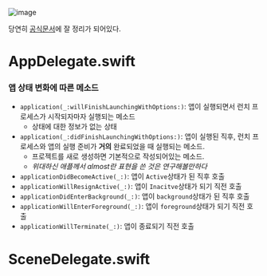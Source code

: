 ![image](https://user-images.githubusercontent.com/20768506/107121088-e720b280-68d3-11eb-8699-d6be7cd6f0cf.png)

당연히 [공식문서](https://developer.apple.com/documentation/uikit/uiapplicationdelegate/1622921-application)에 잘 정리가 되어있다.

# AppDelegate.swift
### 앱 상태 변화에 따른 메소드
- `application(_:willFinishLaunchingWithOptions:)`: 앱이 실행되면서 런치 프로세스가 시작되자마자 실행되는 메소드
    - 상태에 대한 정보가 없는 상태
- `application(_:didFinishLaunchingWithOptions:)`: 앱이 실행된 직후, 런치 프로세스와 앱의 실행 준비가 **거의** 완료되었을 때 실행되는 메소드.
    - 프로젝트를 새로 생성하면 기본적으로 작성되어있는 메소드.
    - *위대하신 애플께서 almost란 표현을 쓴 것은 연구해볼만하다*
- `applicationDidBecomeActive(_:)`: 앱이 `Active`상태가 된 직후 호출
- `applicationWillResignActive(_:)`: 앱이 `Inacitve`상태가 되기 직전 호출
- `applicationDidEnterBackground(_:)`: 앱이 `background`상태가 된 직후 호출
- `applicationWillEnterForeground(_:)`: 앱이 `foreground`상태가 되기 직전 호출
- `applicationWillTerminate(_:)`: 앱이 종료되기 직전 호출


# SceneDelegate.swift